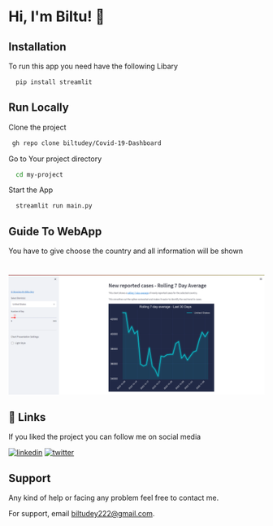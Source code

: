 
# Hi, I'm Biltu! 👋


## Installation

To run this app you need have the following Libary

```bash
  pip install streamlit

```
    
## Run Locally

Clone the project


```bash
 gh repo clone biltudey/Covid-19-Dashboard
```

Go to Your  project directory

```bash
  cd my-project
```

Start the App

```bash
  streamlit run main.py
```


## Guide To WebApp
You have to give choose the country and all information will be shown 
# 
![App Screenshot](https://raw.githubusercontent.com/biltudey/Covid-19-Dashboard/main/Screenshot.png)




## 🔗 Links

If you liked the project you can follow me on social media

[![linkedin](https://img.shields.io/badge/linkedin-0A66C2?style=for-the-badge&logo=linkedin&logoColor=white)](https://www.linkedin.com/in/BiltuDey/)
[![twitter](https://img.shields.io/badge/twitter-1DA1F2?style=for-the-badge&logo=twitter&logoColor=white)](https://twitter.com/CallmeBiltu)



## Support
Any kind of help or facing any problem feel free to contact me.

For support, email biltudey222@gmail.com.


